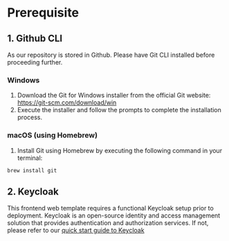 # Prerequisite

## 1. Github CLI

As our repository is stored in Github. Please have Git CLI installed before proceeding further.

### Windows

1. Download the Git for Windows installer from the official Git website: https://git-scm.com/download/win
2. Execute the installer and follow the prompts to complete the installation process.

### macOS (using Homebrew)

1. Install Git using Homebrew by executing the following command in your terminal:

```
brew install git
```

## 2. Keycloak

This frontend web template requires a functional Keycloak setup prior to deployment. Keycloak is an open-source identity and access management solution that provides authentication and authorization services. If not, please refer to our [quick start guide to Keycloak](../../../category/-quick-start)




